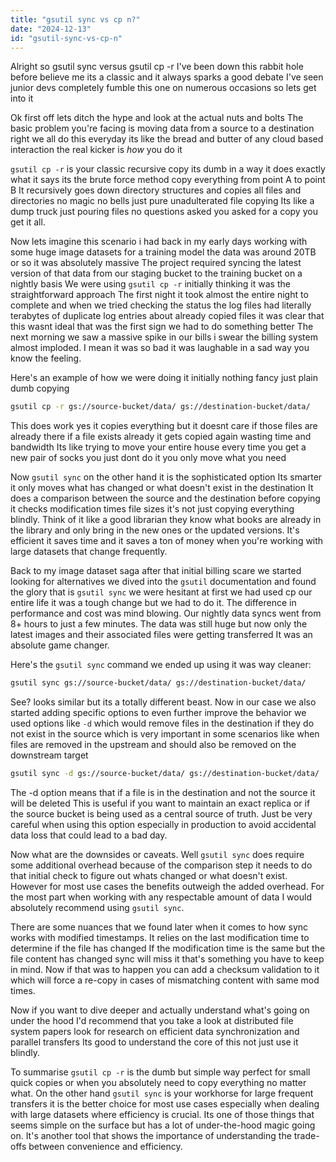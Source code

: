 ```yaml
---
title: "gsutil sync vs cp n?"
date: "2024-12-13"
id: "gsutil-sync-vs-cp-n"
---
```


Alright so gsutil sync versus gsutil cp -r I've been down this rabbit hole before believe me its a classic and it always sparks a good debate I've seen junior devs completely fumble this one on numerous occasions so lets get into it

Ok first off lets ditch the hype and look at the actual nuts and bolts The basic problem you're facing is moving data from a source to a destination right we all do this everyday its like the bread and butter of any cloud based interaction the real kicker is *how* you do it

`gsutil cp -r` is your classic recursive copy its dumb in a way it does exactly what it says its the brute force method copy everything from point A to point B It recursively goes down directory structures and copies all files and directories no magic no bells just pure unadulterated file copying Its like a dump truck just pouring files no questions asked you asked for a copy you get it all.

Now lets imagine this scenario i had back in my early days working with some huge image datasets for a training model the data was around 20TB or so it was absolutely massive The project required syncing the latest version of that data from our staging bucket to the training bucket on a nightly basis We were using `gsutil cp -r` initially thinking it was the straightforward approach The first night it took almost the entire night to complete and when we tried checking the status the log files had literally terabytes of duplicate log entries about already copied files it was clear that this wasnt ideal that was the first sign we had to do something better The next morning we saw a massive spike in our bills i swear the billing system almost imploded. I mean it was so bad it was laughable in a sad way you know the feeling.

Here's an example of how we were doing it initially nothing fancy just plain dumb copying

```bash
gsutil cp -r gs://source-bucket/data/ gs://destination-bucket/data/
```

This does work yes it copies everything but it doesnt care if those files are already there if a file exists already it gets copied again wasting time and bandwidth Its like trying to move your entire house every time you get a new pair of socks you just dont do it you only move what you need

Now `gsutil sync` on the other hand it is the sophisticated option Its smarter it only moves what has changed or what doesn't exist in the destination It does a comparison between the source and the destination before copying it checks modification times file sizes it's not just copying everything blindly. Think of it like a good librarian they know what books are already in the library and only bring in the new ones or the updated versions. It's efficient it saves time and it saves a ton of money when you're working with large datasets that change frequently.

Back to my image dataset saga after that initial billing scare we started looking for alternatives we dived into the `gsutil` documentation and found the glory that is `gsutil sync` we were hesitant at first we had used cp our entire life it was a tough change but we had to do it. The difference in performance and cost was mind blowing. Our nightly data syncs went from 8+ hours to just a few minutes. The data was still huge but now only the latest images and their associated files were getting transferred It was an absolute game changer.

Here's the `gsutil sync` command we ended up using it was way cleaner:

```bash
gsutil sync gs://source-bucket/data/ gs://destination-bucket/data/
```

See? looks similar but its a totally different beast. Now in our case we also started adding specific options to even further improve the behavior we used options like `-d` which would remove files in the destination if they do not exist in the source which is very important in some scenarios like when files are removed in the upstream and should also be removed on the downstream target

```bash
gsutil sync -d gs://source-bucket/data/ gs://destination-bucket/data/
```

The -d option means that if a file is in the destination and not the source it will be deleted This is useful if you want to maintain an exact replica or if the source bucket is being used as a central source of truth. Just be very careful when using this option especially in production to avoid accidental data loss that could lead to a bad day.

Now what are the downsides or caveats. Well `gsutil sync` does require some additional overhead because of the comparison step it needs to do that initial check to figure out whats changed or what doesn't exist. However for most use cases the benefits outweigh the added overhead. For the most part when working with any respectable amount of data I would absolutely recommend using `gsutil sync`.

There are some nuances that we found later when it comes to how sync works with modified timestamps. It relies on the last modification time to determine if the file has changed If the modification time is the same but the file content has changed sync will miss it that's something you have to keep in mind. Now if that was to happen you can add a checksum validation to it which will force a re-copy in cases of mismatching content with same mod times.

Now if you want to dive deeper and actually understand what's going on under the hood I'd recommend that you take a look at distributed file system papers look for research on efficient data synchronization and parallel transfers Its good to understand the core of this not just use it blindly.

To summarise `gsutil cp -r` is the dumb but simple way perfect for small quick copies or when you absolutely need to copy everything no matter what. On the other hand `gsutil sync` is your workhorse for large frequent transfers it is the better choice for most use cases especially when dealing with large datasets where efficiency is crucial. Its one of those things that seems simple on the surface but has a lot of under-the-hood magic going on. It's another tool that shows the importance of understanding the trade-offs between convenience and efficiency.

